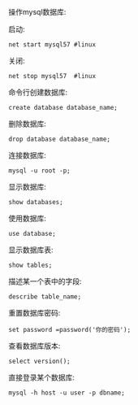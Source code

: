 操作mysql数据库:

启动:

    net start mysql57 #linux
关闭:

```shell
net stop mysql57  #linux
```

命令行创建数据库:

```shell
create database database_name;
```

删除数据库:

```shell
drop database database_name;
```

连接数据库:

```shell
mysql -u root -p;
```

显示数据库:

```shell
show databases;
```

使用数据库:

```shell
use database;
```

显示数据库表:

```shell
show tables;
```

描述某一个表中的字段:

```shell
describe table_name;
```

重置数据库密码:

```shell
set password =password('你的密码');
```

查看数据库版本:

```shell
select version();
```

直接登录某个数据库:

```shell
mysql -h host -u user -p dbname;
```